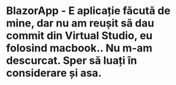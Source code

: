# BlazorApp - E aplicație făcută de mine, dar nu am reușit să dau commit din Virtual Studio, eu folosind macbook.. Nu m-am descurcat. Sper să luați în considerare și asa.
